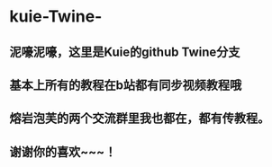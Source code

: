 # kuie-Twine-
## 泥嚎泥嚎，这里是Kuie的github Twine分支

## 基本上所有的教程在b站都有同步视频教程哦
## 熔岩泡芙的两个交流群里我也都在，都有传教程。

## 谢谢你的喜欢~~~！
